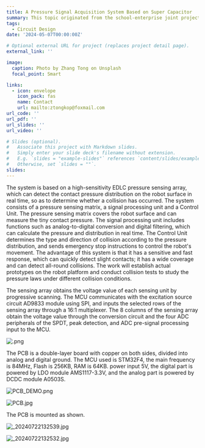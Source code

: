 ```yaml
---
title: A Pressure Signal Acquisition System Based on Super Capacitor
summary: This topic originated from the school-enterprise joint project.
tags:
  - Circuit Design
date: '2024-05-07T00:00:00Z'

# Optional external URL for project (replaces project detail page).
external_link: ''

image:
  caption: Photo by Zhang Tong on Unsplash
  focal_point: Smart

links:
  - icon: envelope
    icon_pack: fas
    name: Contact
    url: mailto:ztongkop@foxmail.com
url_code: ''
url_pdf: ''
url_slides: ''
url_video: ''

# Slides (optional).
#   Associate this project with Markdown slides.
#   Simply enter your slide deck's filename without extension.
#   E.g. `slides = "example-slides"` references `content/slides/example-slides.md`.
#   Otherwise, set `slides = ""`.
slides: 
---
```


The system is based on a high-sensitivity EDLC pressure sensing array, which can detect the contact pressure distribution on the robot surface in real time, so as to determine whether a collision has occurred. The system consists of a pressure sensing matrix, a signal processing unit and a Control Unit. The pressure sensing matrix covers the robot surface and can measure the tiny contact pressure. The signal processing unit includes functions such as analog-to-digital conversion and digital filtering, which can calculate the pressure and distribution in real time. The Control Unit determines the type and direction of collision according to the pressure distribution, and sends emergency stop instructions to control the robot's movement. The advantage of this system is that it has a sensitive and fast response, which can quickly detect slight contacts; it has a wide coverage and can detect all-round collisions. The work will establish actual prototypes on the robot platform and conduct collision tests to study the pressure laws under different collision conditions.

The sensing array obtains the voltage value of each sensing unit by progressive scanning. The MCU communicates with the excitation source circuit AD9833 module using SPI, and inputs the selected rows of the sensing array through a 16:1 multiplexer. The 8 columns of the sensing array obtain the voltage value through the conversion circuit and the four ADC peripherals of the SPDT, peak detection, and ADC pre-signal processing input to the MCU.

![.png](https://s2.loli.net/2024/07/22/rS2nqKJGubpLdMQ.png)

The PCB is a double-layer board with copper on both sides, divided into analog and digital ground. The MCU used is STM32F4, the main frequency is 84MHz, Flash is 256KB, RAM is 64KB. power input 5V, the digital part is powered by LDO module AMS1117-3.3V, and the analog part is powered by DCDC module A0503S.

![PCB_DEMO.png](https://s2.loli.net/2024/07/22/oJKEsIgveCOQP3h.png)

![PCB.jpg](https://s2.loli.net/2024/07/22/djSD3VsI45uQlJh.jpg)

The PCB is mounted as shown.

![_20240722132539.jpg](https://s2.loli.net/2024/07/22/FbPoQCG9RfB3lta.jpg)

![_20240722132532.jpg](https://s2.loli.net/2024/07/22/NHEobOnIJ2g16fP.jpg)
